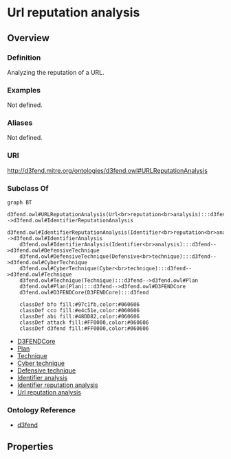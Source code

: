 # Url reputation analysis

## Overview

### Definition
Analyzing the reputation of a URL.

### Examples
Not defined.

### Aliases
Not defined.

### URI
http://d3fend.mitre.org/ontologies/d3fend.owl#URLReputationAnalysis

### Subclass Of
```mermaid
graph BT
    d3fend.owl#URLReputationAnalysis(Url<br>reputation<br>analysis):::d3fend-->d3fend.owl#IdentifierReputationAnalysis
    d3fend.owl#IdentifierReputationAnalysis(Identifier<br>reputation<br>analysis):::d3fend-->d3fend.owl#IdentifierAnalysis
    d3fend.owl#IdentifierAnalysis(Identifier<br>analysis):::d3fend-->d3fend.owl#DefensiveTechnique
    d3fend.owl#DefensiveTechnique(Defensive<br>technique):::d3fend-->d3fend.owl#CyberTechnique
    d3fend.owl#CyberTechnique(Cyber<br>technique):::d3fend-->d3fend.owl#Technique
    d3fend.owl#Technique(Technique):::d3fend-->d3fend.owl#Plan
    d3fend.owl#Plan(Plan):::d3fend-->d3fend.owl#D3FENDCore
    d3fend.owl#D3FENDCore(D3FENDCore):::d3fend
    
    classDef bfo fill:#97c1fb,color:#060606
    classDef cco fill:#e4c51e,color:#060606
    classDef abi fill:#48DD82,color:#060606
    classDef attack fill:#FF0000,color:#060606
    classDef d3fend fill:#FF0000,color:#060606
```

- [D3FENDCore](/docs/ontology/reference/model/D3FENDCore/D3FENDCore.md)
- [Plan](/docs/ontology/reference/model/D3FENDCore/Plan/Plan.md)
- [Technique](/docs/ontology/reference/model/D3FENDCore/Plan/Technique/Technique.md)
- [Cyber technique](/docs/ontology/reference/model/D3FENDCore/Plan/Technique/Cyber%20technique/Cyber%20technique.md)
- [Defensive technique](/docs/ontology/reference/model/D3FENDCore/Plan/Technique/Cyber%20technique/Defensive%20technique/Defensive%20technique.md)
- [Identifier analysis](/docs/ontology/reference/model/D3FENDCore/Plan/Technique/Cyber%20technique/Defensive%20technique/Identifier%20analysis/Identifier%20analysis.md)
- [Identifier reputation analysis](/docs/ontology/reference/model/D3FENDCore/Plan/Technique/Cyber%20technique/Defensive%20technique/Identifier%20analysis/Identifier%20reputation%20analysis/Identifier%20reputation%20analysis.md)
- [Url reputation analysis](/docs/ontology/reference/model/D3FENDCore/Plan/Technique/Cyber%20technique/Defensive%20technique/Identifier%20analysis/Identifier%20reputation%20analysis/Url%20reputation%20analysis/Url%20reputation%20analysis.md)


### Ontology Reference
- [d3fend](http://d3fend.mitre.org/ontologies/d3fend.owl#)

## Properties
